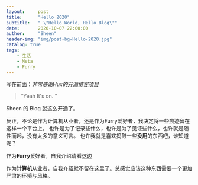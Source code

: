 ```yaml
---
layout:     post
title:      "Hello 2020"
subtitle:   " \"Hello World, Hello Blog\""
date:       2020-10-07 22:00:00
author:     "Sheen"
header-img: "img/post-bg-Hello-2020.jpg"
catalog: true
tags:
    - 生活
    - Meta
    - Furry
---
```


写在前面：*非常感谢Hux的[开源博客项目](https://github.com/Huxpro/huxpro.github.io)*



> “Yeah It's on. ”

Sheen 的 Blog 就这么开通了。

反正，不论是作为计算机从业者，还是作为Furry爱好者，我决定将一些痕迹留在这样一个平台上。
也许是为了记录些什么，也许是为了见证些什么，也许就是随性而起，没有太多的意义可言。
也许我就是喜欢捣鼓一些**没用**的东西吧，谁知道呢？


作为**Furry**爱好者，自我介绍请看[这边](https://youbadbad.github.io/about/)  

作为**计算机**从业者，自我介绍就不留在这里了。总感觉应该这种东西需要一个更加严肃的环境与风格。



